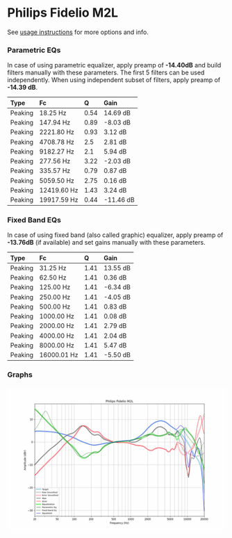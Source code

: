 # Philips Fidelio M2L
See [usage instructions](https://github.com/jaakkopasanen/AutoEq#usage) for more options and info.

### Parametric EQs
In case of using parametric equalizer, apply preamp of **-14.40dB** and build filters manually
with these parameters. The first 5 filters can be used independently.
When using independent subset of filters, apply preamp of **-14.39 dB**.

| Type    | Fc          |    Q | Gain      |
|:--------|:------------|:-----|:----------|
| Peaking | 18.25 Hz    | 0.54 | 14.69 dB  |
| Peaking | 147.94 Hz   | 0.89 | -8.03 dB  |
| Peaking | 2221.80 Hz  | 0.93 | 3.12 dB   |
| Peaking | 4708.78 Hz  | 2.5  | 2.81 dB   |
| Peaking | 9182.27 Hz  | 2.1  | 5.94 dB   |
| Peaking | 277.56 Hz   | 3.22 | -2.03 dB  |
| Peaking | 335.57 Hz   | 0.79 | 0.87 dB   |
| Peaking | 5059.50 Hz  | 2.75 | 0.16 dB   |
| Peaking | 12419.60 Hz | 1.43 | 3.24 dB   |
| Peaking | 19917.59 Hz | 0.44 | -11.46 dB |

### Fixed Band EQs
In case of using fixed band (also called graphic) equalizer, apply preamp of **-13.76dB**
(if available) and set gains manually with these parameters.

| Type    | Fc          |    Q | Gain     |
|:--------|:------------|:-----|:---------|
| Peaking | 31.25 Hz    | 1.41 | 13.55 dB |
| Peaking | 62.50 Hz    | 1.41 | 0.36 dB  |
| Peaking | 125.00 Hz   | 1.41 | -6.34 dB |
| Peaking | 250.00 Hz   | 1.41 | -4.05 dB |
| Peaking | 500.00 Hz   | 1.41 | 0.83 dB  |
| Peaking | 1000.00 Hz  | 1.41 | 0.08 dB  |
| Peaking | 2000.00 Hz  | 1.41 | 2.79 dB  |
| Peaking | 4000.00 Hz  | 1.41 | 2.04 dB  |
| Peaking | 8000.00 Hz  | 1.41 | 5.47 dB  |
| Peaking | 16000.01 Hz | 1.41 | -5.50 dB |

### Graphs
![](./Philips%20Fidelio%20M2L.png)